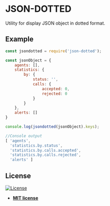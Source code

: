# JSON-DOTTED

Utility for display JSON object in dotted format.

## Example

```javascript
const jsondotted = require('json-dotted');

const jsonObject = {
    agents: [],
    statistics: {
        by: {
            status: '',
            calls: {
                accepted: 0,
                rejected: 0
            }
        }
    },
    alerts: []
}

console.log(jsondotted(jsonObject).keys);

//Console output
[ 'agents',
  'statistics.by.status',
  'statistics.by.calls.accepted',
  'statistics.by.calls.rejected',
  'alerts' ]
```

## License

[![License](http://img.shields.io/:license-mit-blue.svg?style=flat-square)](http://badges.mit-license.org)

- **[MIT license](http://opensource.org/licenses/mit-license.php)**